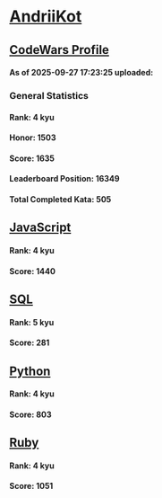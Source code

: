 # [AndriiKot](https://www.codewars.com/users/AndriiKot)

## [CodeWars Profile](https://www.codewars.com/users/AndriiKot)

#### As of 2025-09-27 17:23:25 uploaded:

### General Statistics

#### Rank: 4 kyu

#### Honor: 1503

#### Score: 1635

#### Leaderboard Position: 16349

#### Total Completed Kata: 505



## [JavaScript](https://github.com/AndriiKot/JavaScript__CodeWars)

#### Rank: 4 kyu

#### Score: 1440


## [SQL](https://github.com/AndriiKot/SQL__CodeWars)

#### Rank: 5 kyu

#### Score: 281


## [Python](https://github.com/AndriiKot/Python__CodeWars)

#### Rank: 4 kyu

#### Score: 803


## [Ruby](https://github.com/AndriiKot/Ruby__CodeWars)

#### Rank: 4 kyu

#### Score: 1051

